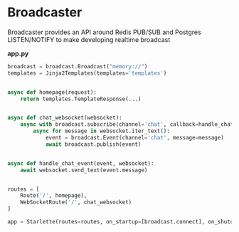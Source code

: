 # Broadcaster

Broadcaster provides an API around Redis PUB/SUB and Postgres LISTEN/NOTIFY to
make developing realtime broadcast

**app.py**

```python
broadcast = broadcast.Broadcast("memory://")
templates = Jinja2Templates(templates='templates')


async def homepage(request):
    return templates.TemplateResponse(...)


async def chat_websocket(websocket):
    async with broadcast.subscribe(channel='chat', callback=handle_chat_event, args=(websocket,)):
        async for message in websocket.iter_text():
            event = broadcast.Event(channel='chat', message=message)
            await broadcast.publish(event)


async def handle_chat_event(event, websocket):
    await websocket.send_text(event.message)


routes = [
    Route('/', homepage),
    WebSocketRoute('/', chat_websocket)
]

app = Starlette(routes=routes, on_startup=[broadcast.connect], on_shutdown=[broadcast.disconnect])
```
